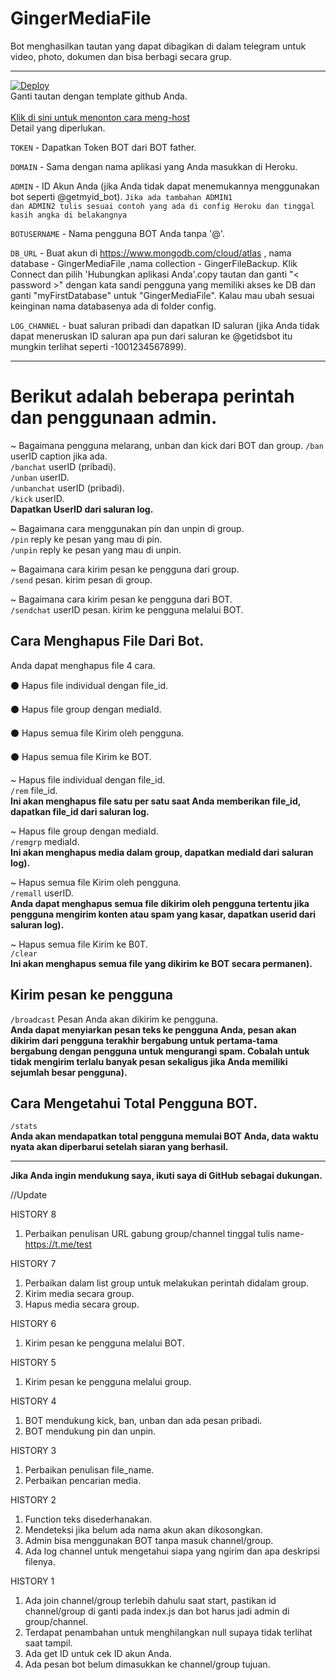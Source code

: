 # GingerMediaFile
Bot menghasilkan tautan yang dapat dibagikan di dalam telegram untuk video, photo, dokumen dan bisa berbagi secara grup.
<hr>

<a href="https://heroku.com/deploy?template=https://github.com/GingerCandy/GingerMediaFile">
  <img src="https://www.herokucdn.com/deploy/button.svg" alt="Deploy">
</a>
<br>
Ganti tautan dengan template github Anda.
</br>

<br>
<a href="https://youtu.be/zw_ijvhzomI">
Klik di sini untuk menonton cara meng-host
</a>
<br>
Detail yang diperlukan.

<code>TOKEN</code> - Dapatkan Token BOT dari BOT father.

<code>DOMAIN</code> - Sama dengan nama aplikasi yang Anda masukkan di Heroku.

<code>ADMIN</code> - ID Akun Anda (jika Anda tidak dapat menemukannya menggunakan bot seperti @getmyid_bot).
<code>Jika ada tambahan ADMIN1 dan ADMIN2 tulis sesuai contoh yang ada di config Heroku dan tinggal kasih angka di belakangnya</code>

<code>BOTUSERNAME</code> - Nama pengguna BOT Anda tanpa '@'.

<code>DB_URL</code> - Buat akun di https://www.mongodb.com/cloud/atlas , nama database - GingerMediaFile ,nama collection - GingerFileBackup. Klik Connect dan pilih 'Hubungkan aplikasi Anda'.copy tautan dan ganti "< password >" dengan kata sandi pengguna yang memiliki akses ke DB dan ganti "myFirstDatabase" untuk "GingerMediaFile". Kalau mau ubah sesuai keinginan nama databasenya ada di folder config.

<code>LOG_CHANNEL</code> - buat saluran pribadi dan dapatkan ID saluran (jika Anda tidak dapat meneruskan ID saluran apa pun dari saluran ke @getidsbot itu mungkin terlihat seperti -1001234567899).
<hr>

<h1>Berikut adalah beberapa perintah dan penggunaan admin.</h1>

~ Bagaimana pengguna melarang, unban dan kick dari BOT dan group.
<code>/ban</code> userID caption jika ada.</br>
<code>/banchat</code> userID (pribadi).</br>
<code>/unban</code> userID.</br>
<code>/unbanchat</code> userID (pribadi).</br>
<code>/kick</code> userID.</br>
<b>Dapatkan UserID dari saluran log.</b></br>

~ Bagaimana cara menggunakan pin dan unpin di group.</br>
<code>/pin</code> reply ke pesan yang mau di pin.</br>
<code>/unpin</code> reply ke pesan yang mau di unpin.</br>

~ Bagaimana cara kirim pesan ke pengguna dari group.</br>
<code>/send</code> pesan. kirim pesan di group.</br>

~ Bagaimana cara kirim pesan ke pengguna dari BOT.</br>
<code>/sendchat</code> userID pesan. kirim ke pengguna melalui BOT.</br>

<h2>Cara Menghapus File Dari Bot.</h2>
Anda dapat menghapus file 4 cara.</br>

  ⚫ Hapus file individual dengan file_id.
  
  ⚫ Hapus file group dengan mediaId.
  
  ⚫ Hapus semua file Kirim oleh pengguna.
  
  ⚫ Hapus semua file Kirim ke BOT.


~ Hapus file individual dengan file_id.</br>
<code>/rem</code> file_id.</br>
<b>Ini akan menghapus file satu per satu saat Anda memberikan file_id, dapatkan file_id dari saluran log.</b></br>

~ Hapus file group dengan mediaId.</br>
<code>/remgrp</code> mediaId.</br>
<b>Ini akan menghapus media dalam group, dapatkan mediaId dari saluran log).</b></br>

~ Hapus semua file Kirim oleh pengguna.</br>
<code>/remall</code> userID.</br>
<b>Anda dapat menghapus semua file dikirim oleh pengguna tertentu jika pengguna mengirim konten atau spam yang kasar, dapatkan userid dari saluran log).</b>

~ Hapus semua file Kirim ke B0T.</br>
<code>/clear</code></br>
<b>Ini akan menghapus semua file yang dikirim ke BOT secara permanen).</b></br>

<h2>Kirim pesan ke pengguna</h2>

<code>/broadcast</code> Pesan Anda akan dikirim ke pengguna.</br>
<b>Anda dapat menyiarkan pesan teks ke pengguna Anda, pesan akan dikirim dari pengguna terakhir bergabung untuk pertama-tama bergabung dengan pengguna untuk mengurangi spam. Cobalah untuk tidak mengirim terlalu banyak pesan sekaligus jika Anda memiliki sejumlah besar pengguna).</b>

<h2>Cara Mengetahui Total Pengguna BOT.</h2>

<code>/stats</code></br>
<b>Anda akan mendapatkan total pengguna memulai BOT Anda, data waktu nyata akan diperbarui setelah siaran yang berhasil.</b>
<hr>

<b>Jika Anda ingin mendukung saya, ikuti saya di GitHub sebagai dukungan.</b>

//Update

HISTORY 8
1. Perbaikan penulisan URL gabung group/channel tinggal tulis name-https://t.me/test

HISTORY 7
1. Perbaikan dalam list group untuk melakukan perintah didalam group.
2. Kirim media secara group.
3. Hapus media secara group.

HISTORY 6
1. Kirim pesan ke pengguna melalui BOT.

HISTORY 5
1. Kirim pesan ke pengguna melalui group.

HISTORY 4
1. BOT mendukung kick, ban, unban dan ada pesan pribadi.
2. BOT mendukung pin dan unpin.

HISTORY 3
1. Perbaikan penulisan file_name.
2. Perbaikan pencarian media.

HISTORY 2
1. Function teks disederhanakan.
2. Mendeteksi jika belum ada nama akun akan dikosongkan.
3. Admin bisa menggunakan BOT tanpa masuk channel/group.
4. Ada log channel untuk mengetahui siapa yang ngirim dan apa deskripsi filenya.

HISTORY 1
1. Ada join channel/group terlebih dahulu saat start, pastikan id channel/group di ganti pada index.js dan bot harus jadi admin di group/channel.
2. Terdapat penambahan untuk menghilangkan null supaya tidak terlihat saat tampil.
3. Ada get ID untuk cek ID akun Anda.
4. Ada pesan bot belum dimasukkan ke channel/group tujuan.
